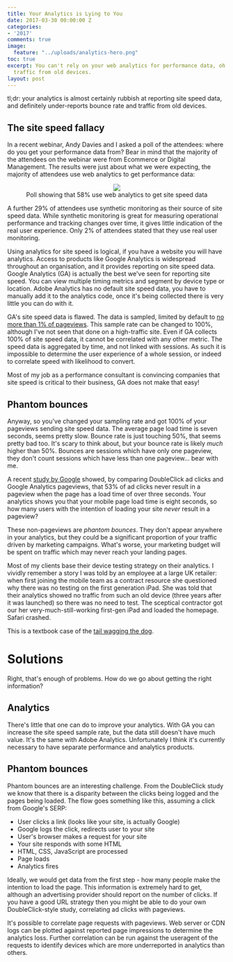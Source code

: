 ```yaml
---
title: Your Analytics is Lying to You
date: 2017-03-30 00:00:00 Z
categories:
- '2017'
comments: true
image:
  feature: "../uploads/analytics-hero.png"
toc: true
excerpt: You can't rely on your web analytics for performance data, oh and it's underestimating
  traffic from old devices.
layout: post
---
```


tl;dr: your analytics is almost certainly rubbish at reporting site speed data, and definitely under-reports bounce rate and traffic from old devices.

## The site speed fallacy

In a recent webinar, Andy Davies and I asked a poll of the attendees: where do you get your performance data from? Bear in mind that the majority of the attendees on the webinar were from Ecommerce or Digital Management. The results were just about what we were expecting, the majority of attendees use web analytics to get performance data:

<figure align="center">
<img style="max-width:80%;" src="/uploads/poll-analytics.png"/>
<figcaption>Poll showing that 58% use web analytics to get site speed data</figcaption>
</figure>

A further 29% of attendees use synthetic monitoring as their source of site speed data. While synthetic monitoring is great for measuring operational performance and tracking changes over time, it gives little indication of the real user experience. Only 2% of attendees stated that they use real user monitoring.

Using analytics for site speed is logical, if you have a website you will have analytics. Access to products like Google Analytics is widespread throughout an organisation, and it provides reporting on site speed data. Google Analytics (GA) is actually the best we've seen for reporting site speed. You can view multiple timing metrics and segment by device type or location. Adobe Analytics has no default site speed data, you have to manually add it to the analytics code, once it's being collected there is very little you can do with it.

GA's site speed data is flawed. The data is sampled, limited by default to [no more than 1% of pageviews](https://developers.google.com/analytics/devguides/collection/analyticsjs/field-reference#siteSpeedSampleRate). This sample rate can be changed to 100%, although I've not seen that done on a high-traffic site.
Even if GA collects 100% of site speed data, it cannot be correlated with any other metric. The speed data is aggregated by time, and not linked with sessions. As such it is impossible to determine the user experience of a whole session, or indeed to correlate speed with likelihood to convert.

Most of my job as a performance consultant is convincing companies that site speed is critical to their business, GA does not make that easy!

## Phantom bounces

Anyway, so you've changed your sampling rate and got 100% of your pageviews sending site speed data. The average page load time is seven seconds, seems pretty slow. Bounce rate is just touching 50%, that seems pretty bad too.
It's scary to think about, but your bounce rate is likely *much* higher than 50%. Bounces are sessions which have only one pageview, they don't count sessions which have less than one pageview... bear with me.

A recent [study by Google](https://www.doubleclickbygoogle.com/articles/mobile-speed-matters/) showed, by comparing DoubleClick ad clicks and Google Analytics pageviews, that 53% of ad clicks never result in a pageview when the page has a load time of over three seconds. Your analytics shows you that your mobile page load time is eight seconds, so how many users with the intention of loading your site *never* result in a pageview?

These non-pageviews are *phantom bounces*. They don't appear anywhere in your analytics, but they could be a significant proportion of your traffic driven by marketing campaigns. What's worse, your marketing budget will be spent on traffic which may never reach your landing pages.

Most of my clients base their device testing strategy on their analytics. I vividly remember a story I was told by an employee at a large UK retailer: when first joining the mobile team as a contract resource she questioned why there was no testing on the first generation iPad. She was told that their analytics showed no traffic from such an old device (three years after it was launched) so there was no need to test. The sceptical contractor got our her very-much-still-working first-gen iPad and loaded the homepage. Safari crashed.

This is a textbook case of the [tail wagging the dog](https://en.wiktionary.org/wiki/tail_wagging_the_dog).

# Solutions
Right, that's enough of problems. How do we go about getting the right information?

## Analytics

There's little that one can do to improve your analytics. With GA you can increase the site speed sample rate, but the data still doesn't have much value. It's the same with Adobe Analytics. Unfortunately I think it's currently necessary to have separate performance and analytics products.

## Phantom bounces

Phantom bounces are an interesting challenge. From the DoubleClick study we know that there is a disparity between the clicks being logged and the pages being loaded. The flow goes something like this, assuming a click from Google's SERP:

 - User clicks a link (looks like your site, is actually Google)
 - Google logs the click, redirects user to your site
 - User's browser makes a request for your site
 - Your site responds with some HTML
 - HTML, CSS, JavaScript are processed
 - Page loads
 - Analytics fires

 Ideally, we would get data from the first step - how many people make the intention to load the page. This information is extremely hard to get, although an advertising provider should report on the number of clicks. If you have a good URL strategy then you might be able to do your own DoubleClick-style study, correlating ad clicks with pageviews.

 It's possible to correlate page requests with pageviews. Web server or CDN logs can be plotted against reported page impressions to determine the analytics loss. Further correlation can be run against the useragent of the requests to identify devices which are more underreported in analytics than others.
